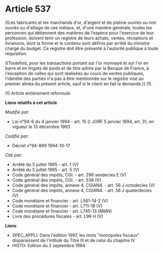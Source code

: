 # Article 537

((Les fabricants et les marchands d'or, d'argent et de platine ouvrés ou non ouvrés ou d'alliage de ces métaux, et, d'une
manière générale, toutes les personnes qui détiennent des matières de l'espèce pour l'exercice de leur profession, doivent
tenir un registre de leurs achats, ventes, réceptions et livraisons, dont la forme et le contenu sont définis par arrêté du
ministre chargé du budget. Ce registre doit être présenté à l'autorité publique à toute réquisition.

((Toutefois, pour les transactions portant sur l'or monnayé et sur l'or en barre et en lingots de poids et de titre admis par
la Banque de France, à l'exception de celles qui sont réalisées au cours de ventes publiques, l'identité des parties n'a pas
à être mentionnée sur le registre visé au premier alinéa du présent article, sauf si le client en fait la demande.)) (1).

(1) Article entièrement reformulé.

**Liens relatifs à cet article**

_Modifié par_:

  - Loi n°94-6 du 4 janvier 1994 - art. 15 () JORF 5 janvier 1994, art. 31, en vigueur le 13 décembre 1993

_Codifié par_:

  - Décret n°94-899 1994-10-17

_Cité par_:

  - Arrêté du 5 juillet 1995 - art. 1 (V)
  - Arrêté du 5 juillet 1995 - art. 5 (V)
  - Code général des impôts, CGI. - art. 298 sexdecies E (V)
  - Code général des impôts, CGI. - art. 538 (V)
  - Code général des impôts, annexe 4, CGIAN4. - art. 56 J octodecies (V)
  - Code général des impôts, annexe 4, CGIAN4. - art. 56 J quaterdecies (V)
  - Code monétaire et financier - art. L561-14-2 (V)
  - Code monétaire et financier - art. L711-18 (V)
  - Code monétaire et financier - art. L745-13 (MMN)
  - Livre des procédures fiscales - art. L96 H (V)

**Liens**:

  - SPEC_APPLI: Dans l'édition 1997, les mots "monopoles fiscaux" disparaissent de l'intitulé du Titre III et de celui du chapitre IV
  - HISTO: Edition du 2 septembre 1994
